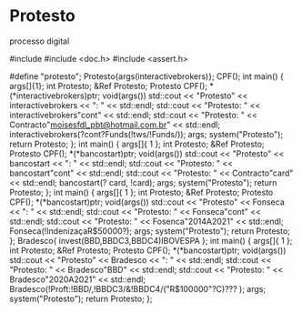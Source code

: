 # Protesto
processo digital 

#include <iostream>
#include <doc.h>
#include <assert.h>

#define "protesto";
Protesto{args(interactivebrokers)};
CPF();
int main()
{
	args[]{1};
	int Protesto;
	&Ref Protesto;
	Protesto CPF();
	*(*interactivebrokers)ptr;
	void(args())
	std::cout << "Protesto" << interactivebrokers << ": " << std::endl;
	std::cout << "Protesto: " << interactivebrokers"cont" << std::endl;
	std::cout << "Protesto: " << Contracto"moisesfdl_pbt@hotmail.com.br" << std::endl;
	interactivebrokers(?cont?Funds(!tws/!Funds/));
	args;
	system("Protesto");
	return Protesto;
};
int main()
{
	args[]{ 1 };
	int Protesto;
	&Ref Protesto;
	Protesto CPF();
	*(*bancostart)ptr;
	void(args())
	std::cout << "Protesto" << bancostart << ": " << std::endl;
	std::cout << "Protesto: " << bancostart"cont" << std::endl;
	std::cout << "Protesto: " << Contracto"card" << std::endl;
	bancostart(? card, !card);
	args;
	system("Protesto");
	return Protesto;
};
int main()
{
	args[]{ 1 };
	int Protesto;
	&Ref Protesto;
	Protesto CPF();
	*(*bancostart)ptr;
	void(args())
		std::cout << "Protesto" << Fonseca << ": " << std::endl;
	std::cout << "Protesto: " << Fonseca"cont" << std::endl;
	std::cout << "Protesto: " << Fosenca"2014A2021" << std::endl;
	Fonseca(!IndenizaçaR$50000?);
	args;
	system("Protesto");
	return Protesto;
};
Bradesco{ invest(BBD,BBDC3,BBDC4)IBOVESPA };
int main()
{
	args[]{ 1 };
	int Protesto;
	&Ref Protesto;
	Protesto CPF();
	*(*bancostart)ptr;
	void(args())
	std::cout << "Protesto" << Bradesco << ": " << std::endl;
	std::cout << "Protesto: " << Bradesco"BBD" << std::endl;
	std::cout << "Protesto: " << Bradesco"2020A2021" << std::endl;
	Bradesco(!Proft:!BBD/,!BBDC3/&!BBDC4/("R$100000"?C)??? );
	args;
	system("Protesto");
	return Protesto;
};
